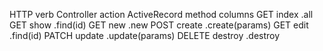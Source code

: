 HTTP verb     Controller action      ActiveRecord method columns
GET           index                   .all
GET           show                    .find(id)
GET           new                     .new
POST          create                  .create(params)
GET           edit                    .find(id)
PATCH         update                  .update(params)
DELETE        destroy                 .destroy
